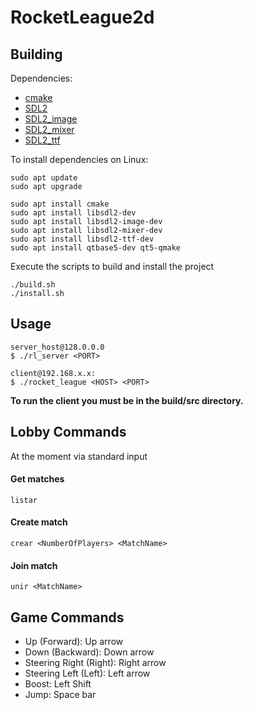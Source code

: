 # RocketLeague2d

## Building

Dependencies:
* [cmake](https://cmake.org/)
* [SDL2](https://libsdl.org/)
* [SDL2_image](https://www.libsdl.org/projects/SDL_image/)
* [SDL2_mixer](https://www.libsdl.org/projects/SDL_mixer/)
* [SDL2_ttf](https://www.libsdl.org/projects/SDL_ttf/)

To install dependencies on Linux:
```shell
sudo apt update
sudo apt upgrade

sudo apt install cmake
sudo apt install libsdl2-dev
sudo apt install libsdl2-image-dev
sudo apt install libsdl2-mixer-dev
sudo apt install libsdl2-ttf-dev
sudo apt install qtbase5-dev qt5-qmake
```

Execute the scripts to build and install the project
```shell
./build.sh
./install.sh
```

## Usage 
```shell
server_host@128.0.0.0
$ ./rl_server <PORT>

client@192.168.x.x:
$ ./rocket_league <HOST> <PORT>
```
**To run the client you must be in the build/src directory.**

## Lobby Commands

At the moment via standard input 

#### Get matches

```shell
listar
```
#### Create match

```shell
crear <NumberOfPlayers> <MatchName>
```
#### Join match

```shell
unir <MatchName>
```

## Game Commands

* Up (Forward): Up arrow
* Down (Backward): Down arrow
* Steering Right (Right): Right arrow
* Steering Left (Left): Left arrow
* Boost: Left Shift
* Jump: Space bar
